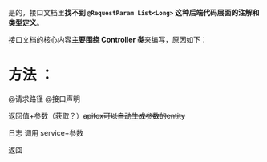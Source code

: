 是的，接口文档里**找不到 `@RequestParam List<Long>` 这种后端代码层面的注解和类型定义**。


接口文档的核心内容**主要围绕 Controller 类**来编写，原因如下：

# 方法 ：

@请求路径
@接口声明


返回值+参数（获取？）~~apifox可以自动生成参数的entity~~

日志
调用 service+参数

返回

